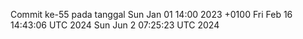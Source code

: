 Commit ke-55 pada tanggal Sun Jan 01 14:00 2023 +0100
Fri Feb 16 14:43:06 UTC 2024
Sun Jun  2 07:25:23 UTC 2024
